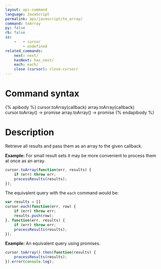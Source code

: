```yaml
---
layout: api-command
language: JavaScript
permalink: api/javascript/to_array/
command: toArray
py: false
rb: false
io:
    -   - cursor
        - undefined
related_commands:
    next: next/
    hasNext: has_next/
    each: each/
    close (cursor): close-cursor/
---
```


# Command syntax #

{% apibody %}
cursor.toArray(callback)
array.toArray(callback)
cursor.toArray() &rarr; promise
array.toArray() &rarr; promise
{% endapibody %}

# Description #

Retrieve all results and pass them as an array to the given callback.

__Example:__ For small result sets it may be more convenient to process them at once as
an array.

```js
cursor.toArray(function(err, results) {
    if (err) throw err;
    processResults(results);
});
```

The equivalent query with the `each` command would be:

```js
var results = []
cursor.each(function(err, row) {
    if (err) throw err;
    results.push(row);
}, function(err, results) {
    if (err) throw err;
    processResults(results);
});
```

__Example:__ An equivalent query using promises.

```js
cursor.toArray().then(function(results) {
    processResults(results);
}).error(console.log);
```

